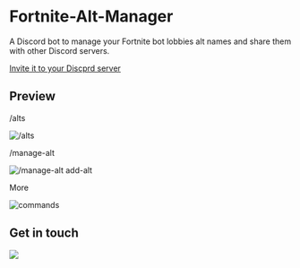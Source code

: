 ﻿# Fortnite-Alt-Manager

A Discord bot to manage your Fortnite bot lobbies alt names and share them with other Discord servers.

[Invite it to your Discprd server](https://discord.com/api/oauth2/authorize?client_id=1206554784811712533&permissions=0&scope=bot%20applications.commands)

## Preview

/alts

![/alts](https://github.com/tnfAngel-Development/Fortnite-Alt-Manager/assets/57068341/2dc8f874-c007-4b00-a7fc-88fb353ffdf7)

/manage-alt 

![/manage-alt add-alt](https://github.com/tnfAngel-Development/Fortnite-Alt-Manager/assets/57068341/9ad8af1f-6739-44d6-80ee-a80ad3cc96a9)

More

![commands](https://github.com/tnfAngel-Development/Fortnite-Alt-Manager/assets/57068341/2609bf63-e7b8-43d0-9f2e-15533a8e5201)

## Get in touch

<a href="https://www.fnlb.net/discord"><img src="https://discord.com/api/guilds/1106879710744543303/widget.png?style=banner2"></a>
